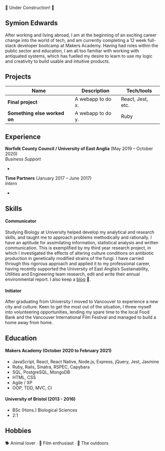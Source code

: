:construction: Under Construction! :construction:
## Symion Edwards
After working and living abroad, I am at the beginning of an exciting career change into the world of tech, and am currently completing a 12 week full-stack developer bootcamp at Makers Academy. Having had roles within the public sector and education, I am all too familiar with working with antiquated systems, which has fuelled my desire to learn to use my logic and creativity to build usable and intuitive products. 

## Projects

| Name                         | Description       | Tech/tools        |
| ---------------------------- | ----------------- | ----------------- |
| **Final project**            | A webapp to do x. | React, Jest, etc. |
| **Something else worked on** | A webapp to do y. | Ruby              |

## Experience

**Norfolk County Council / University of East Anglia** (May 2019 – October 2020)  
_Business Support_

- 

**Time Partners** (January 2017 – June 2017)  
_Intern_

- 

## Skills
#### Communicator
Studying Biology at University helped develop my analytical and research skills, and taught me to approach problems methodically and rationally. I have an aptitude for assimilating information, statistical analysis and written communication. This is exemplified by my third year research project, in which I investigated the effects of altering culture conditions on antibiotic production in genetically modified strains of the fungi. I have carried through this rigorous approach and applied it to my professional career, having recently supported the University of East Anglia’s Sustainability, Utilities and Engineering team research, edit and write their annual environmental report. I also keep a [blog](https://medium.com/@symion.edwards) :eyes:.

#### Initiator 
After graduating from University I moved to Vancouver to experience a new city and culture.  Keen to get the most out of the situation, I threw myself into volunteering opportunities, lending my spare time to the local Food Bank and the Vancouver International Film Festival and managed to build a home away from home.  

## Education

#### Makers Academy (October 2020 to February 2021)

- JavaScript, React, React Native, Node.js, Express, jQuery, Jest, Jasmine
- Ruby, Rails, Sinatra, RSPEC, Capybara
- SQL, PostgreSQL, MongoDB
- HTML, CSS
- Agile / XP
- OOP, TDD, MVC, CI

#### University of Bristol (2013 - 2016)

- BSc (Hons.) Biological Sciences
- 2:1

## Hobbies

:dog2: Animal lover ∙ :movie_camera: Film enthusiast ∙ :sunrise_over_mountains: The outdoors
